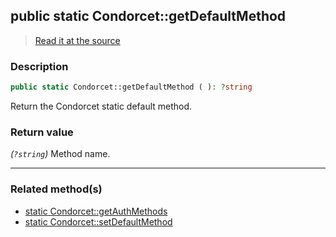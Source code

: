 ## public static Condorcet::getDefaultMethod

> [Read it at the source](https://github.com/julien-boudry/Condorcet/blob/master/src/Condorcet.php#L135)

### Description    

```php
public static Condorcet::getDefaultMethod ( ): ?string
```

Return the Condorcet static default method.
    

### Return value   

*(`?string`)* Method name.


---------------------------------------

### Related method(s)      

* [static Condorcet::getAuthMethods](/Docs/ApiReferences/Condorcet%20Class/public%20static%20Condorcet--getAuthMethods.md)    
* [static Condorcet::setDefaultMethod](/Docs/ApiReferences/Condorcet%20Class/public%20static%20Condorcet--setDefaultMethod.md)    
